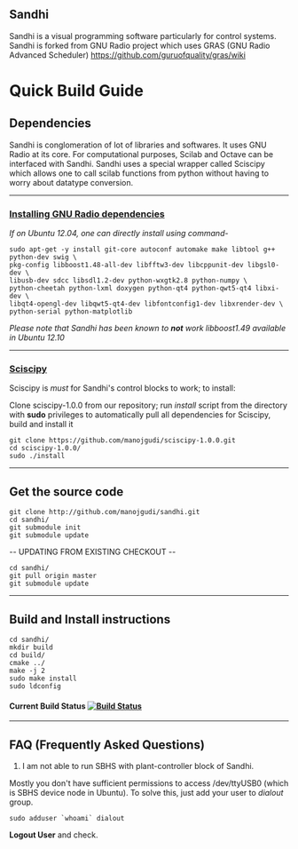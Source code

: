Sandhi
----

Sandhi is a visual programming software particularly for control systems. Sandhi is forked from GNU Radio project which uses GRAS (GNU Radio Advanced Scheduler) https://github.com/guruofquality/gras/wiki

# Quick Build Guide

## Dependencies
Sandhi is conglomeration of lot of libraries and softwares. It uses GNU Radio at its core. For computational purposes, Scilab and Octave can be interfaced with Sandhi. Sandhi uses a special wrapper called Sciscipy which allows one to call scilab functions from python without having to worry about datatype conversion.

---------------------------
### <a href='http://gnuradio.org/redmine/projects/gnuradio/wiki/UbuntuInstall#Install-the-Pre-Requisites'>Installing GNU Radio dependencies</a>

*If on Ubuntu 12.04, one can directly install using command*-


	sudo apt-get -y install git-core autoconf automake make libtool g++ python-dev swig \
	pkg-config libboost1.48-all-dev libfftw3-dev libcppunit-dev libgsl0-dev \
	libusb-dev sdcc libsdl1.2-dev python-wxgtk2.8 python-numpy \
	python-cheetah python-lxml doxygen python-qt4 python-qwt5-qt4 libxi-dev \
	libqt4-opengl-dev libqwt5-qt4-dev libfontconfig1-dev libxrender-dev \
	python-serial python-matplotlib

_Please note that Sandhi has been known to **not** work libboost1.49 available in Ubuntu 12.10_

-------------------------
### <a href='http://forge.scilab.org/index.php/p/sciscipy/'> Sciscipy </a>
Sciscipy is _must_ for Sandhi's control blocks to work; to install:

Clone sciscipy-1.0.0 from our repository; run _install_ script from the directory with **sudo** privileges to automatically pull all dependencies for Sciscipy, build and install it<br>

	git clone https://github.com/manojgudi/sciscipy-1.0.0.git
	cd sciscipy-1.0.0/
	sudo ./install

-------------------------------------------------------------------------
Get the source code
-------------------------------------------------------------------------

    git clone http://github.com/manojgudi/sandhi.git
    cd sandhi/
    git submodule init
    git submodule update

-- UPDATING FROM EXISTING CHECKOUT --


    cd sandhi/
    git pull origin master
    git submodule update

------------------------------------------------------------------------
Build and Install instructions
------------------------------------------------------------------------

    cd sandhi/
    mkdir build
    cd build/
    cmake ../
    make -j 2
    sudo make install
    sudo ldconfig

#### Current Build Status  [![Build Status](https://travis-ci.org/manojgudi/sandhi.png)](https://travis-ci.org/manojgudi/sandhi)


-------------------------------------------------------------------------
FAQ (Frequently Asked Questions)
--------------------------------------------------------------------------

    
1. I am not able to run SBHS with plant-controller block of Sandhi. <br>

Mostly you don't have sufficient permissions to access /dev/ttyUSB0 (which is SBHS device node in Ubuntu). To solve this, just add your user to _dialout_ group.
	
	sudo adduser `whoami` dialout
**Logout User** and check.
